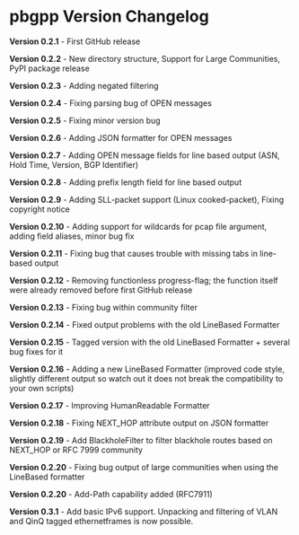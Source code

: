 # pbgpp Version Changelog

**Version 0.2.1** - First GitHub release

**Version 0.2.2** - New directory structure, Support for Large Communities, PyPI package release

**Version 0.2.3** - Adding negated filtering

**Version 0.2.4** - Fixing parsing bug of OPEN messages

**Version 0.2.5** - Fixing minor version bug

**Version 0.2.6** - Adding JSON formatter for OPEN messages

**Version 0.2.7** - Adding OPEN message fields for line based output (ASN, Hold Time, Version, BGP Identifier)

**Version 0.2.8** - Adding prefix length field for line based output

**Version 0.2.9** - Adding SLL-packet support (Linux cooked-packet), Fixing copyright notice

**Version 0.2.10** - Adding support for wildcards for pcap file argument, adding field aliases, minor bug fix

**Version 0.2.11** - Fixing bug that causes trouble with missing tabs in line-based output

**Version 0.2.12** - Removing functionless progress-flag; the function itself were already removed before first GitHub release

**Version 0.2.13** - Fixing bug within community filter

**Version 0.2.14** - Fixed output problems with the old LineBased Formatter

**Version 0.2.15** - Tagged version with the old LineBased Formatter + several bug fixes for it

**Version 0.2.16** - Adding a new LineBased Formatter (improved code style, slightly different output so watch out it does not break the compatibility to your own scripts)

**Version 0.2.17** - Improving HumanReadable Formatter

**Version 0.2.18** - Fixing NEXT_HOP attribute output on JSON formatter

**Version 0.2.19** - Add BlackholeFilter to filter blackhole routes based on NEXT_HOP or RFC 7999 community

**Version 0.2.20** - Fixing bug output of large communities when using the LineBased formatter

**Version 0.2.20** - Add-Path capability added (RFC7911)

**Version 0.3.1** - Add basic IPv6 support. Unpacking and filtering of VLAN and QinQ tagged ethernetframes is now possible.